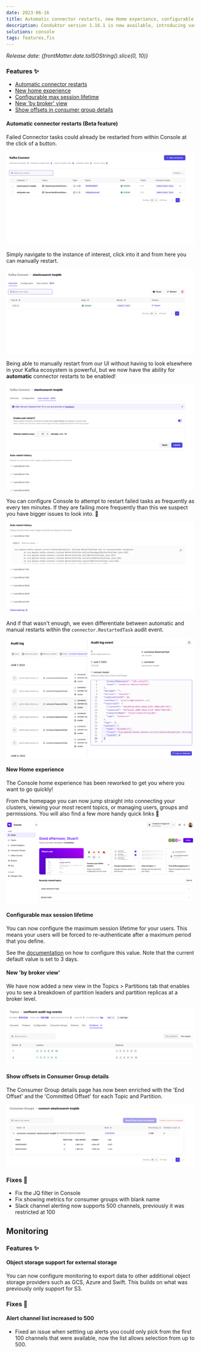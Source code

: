 ```yaml
---
date: 2023-06-16
title: Automatic connector restarts, new Home experience, configurable session lifetime & more!
description: Conduktor version 1.16.1 is now available, introducing various new features and optimizations.
solutions: console
tags: features,fix
---
```


*Release date: {frontMatter.date.toISOString().slice(0, 10)}*

### Features ✨

- [Automatic connector restarts](#automatic-connector-restarts-beta-feature)
- [New home experience](#new-home-experience)
- [Configurable max session lifetime](#configurable-max-session-lifetime)
- [New 'by broker' view](#new-by-broker-view)
- [Show offsets in consumer group details](#show-offsets-in-consumer-group-details)

#### Automatic connector restarts (Beta feature)

Failed Connector tasks could already be restarted from within Console at the click of a button.

![automatic connector restarts](/images/changelog/platform/v16/connector-restart-main.png)

Simply navigate to the instance of interest, click into it and from here you can manually restart.

![connector restart manual](/images/changelog/platform/v16/connector-restart-manual.png)

Being able to manually restart from our UI without having to look elsewhere in your Kafka ecosystem is powerful, but we now have the ability for **automatic** connector restarts to be enabled!

![connector restart auto settings](/images/changelog/platform/v16/connector-restart-auto-settings.png)

You can configure Console to attempt to restart failed tasks as frequently as every ten minutes. If they are failing more frequently than this we suspect you have bigger issues to look into. 👀

![connector restart auto settings](/images/changelog/platform/v16/connector-restart-failure-message.png)

And if that wasn't enough, we even differentiate between automatic and manual restarts within the `connector.RestartedTask` audit event.

![connector audit log](/images/changelog/platform/v16/connector-audit-log.png)

#### New Home experience

The Console home experience has been reworked to get you where you want to go quickly!

From the homepage you can now jump straight into connecting your clusters, viewing your most recent topics, or managing users, groups and permissions. You will also find a few more handy quick links 👀

![home](/images/changelog/platform/v16/home.png)

#### Configurable max session lifetime

You can now configure the maximum session lifetime for your users. This means your users will be forced to re-authenticate after a maximum period that you define.

See the [documentation](https://docs.conduktor.io/platform/get-started/configuration/env-variables//#session-lifetime-properties) on how to configure this value. Note that the current default value is set to 3 days.

#### New 'by broker view'

We have now added a new view in the Topics > Partitions tab that enables you to see a breakdown of partition leaders and partition replicas at a broker level.

![by broker view](/images/changelog/platform/v16/by-broker-view.png)

#### Show offsets in Consumer Group details

The Consumer Group details page has now been enriched with the 'End Offset' and the 'Committed Offset' for each Topic and Partition.

![end-offset](/images/changelog/platform/v16/end-offset.png)

### Fixes 🔨

- Fix the JQ filter in Console
- Fix showing metrics for consumer groups with blank name
- Slack channel alerting now supports 500 channels, previously it was restricted at 100

## Monitoring

### Features ✨

#### Object storage support for external storage

You can now configure monitoring to export data to other additional object storage providers such as GCS, Azure and Swift. This builds on what was previously only support for S3.

### Fixes 🔨

#### Alert channel list increased to 500

- Fixed an issue when settting up alerts you could only pick from the first 100 channels that were available, now the list allows selection from up to 500.
